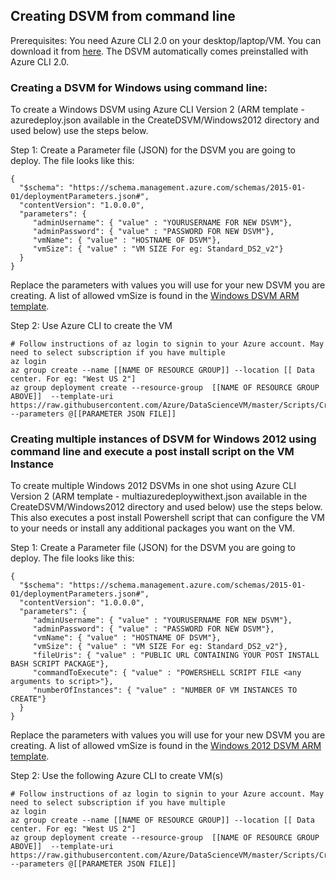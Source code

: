 ## Creating DSVM from command line

Prerequisites: You need Azure CLI 2.0 on your desktop/laptop/VM. You can download it from [here](https://docs.microsoft.com/cli/azure/install-az-cli2). The DSVM automatically comes preinstalled with Azure CLI 2.0.

### Creating a DSVM for Windows using command line:

To create a Windows DSVM using Azure CLI Version 2 (ARM template - azuredeploy.json available in the CreateDSVM/Windows2012 directory and used below) use the steps below.


Step 1: Create a Parameter file (JSON) for the DSVM you are going to deploy. The file looks like this:

````
{
  "$schema": "https://schema.management.azure.com/schemas/2015-01-01/deploymentParameters.json#",
  "contentVersion": "1.0.0.0",
  "parameters": {
     "adminUsername": { "value" : "YOURUSERNAME FOR NEW DSVM"},
     "adminPassword": { "value" : "PASSWORD FOR NEW DSVM"},
     "vmName": { "value" : "HOSTNAME OF DSVM"},
     "vmSize": { "value" : "VM SIZE For eg: Standard_DS2_v2"}
  }
}
````
Replace the parameters with values you will use for your new DSVM you are creating. A list of allowed vmSize is found in the [Windows DSVM ARM template](CreateDSVM/Windows2012/azuredeploy.json). 

Step 2: Use Azure CLI to create the VM

    # Follow instructions of az login to signin to your Azure account. May need to select subscription if you have multiple
    az login
    az group create --name [[NAME OF RESOURCE GROUP]] --location [[ Data center. For eg: "West US 2"]
    az group deployment create --resource-group  [[NAME OF RESOURCE GROUP ABOVE]]  --template-uri https://raw.githubusercontent.com/Azure/DataScienceVM/master/Scripts/CreateDSVM/Windows2012/azuredeploy.json --parameters @[[PARAMETER JSON FILE]]

### Creating multiple instances of DSVM for Windows 2012 using command line and execute a post install script on the VM Instance

To create multiple Windows 2012 DSVMs in one shot using Azure CLI Version 2 (ARM template - multiazuredeploywithext.json available in the CreateDSVM/Windows2012 directory and used below) use the steps below. This also executes a post install Powershell script that can configure the VM to your needs or install any additional packages you want on the VM. 

Step 1: Create a Parameter file (JSON) for the DSVM you are going to deploy. The file looks like this:

````
{
  "$schema": "https://schema.management.azure.com/schemas/2015-01-01/deploymentParameters.json#",
  "contentVersion": "1.0.0.0",
  "parameters": {
     "adminUsername": { "value" : "YOURUSERNAME FOR NEW DSVM"},
     "adminPassword": { "value" : "PASSWORD FOR NEW DSVM"},
     "vmName": { "value" : "HOSTNAME OF DSVM"},
     "vmSize": { "value" : "VM SIZE For eg: Standard_DS2_v2"},
     "fileUris": { "value" : "PUBLIC URL CONTAINING YOUR POST INSTALL BASH SCRIPT PACKAGE"},
     "commandToExecute": { "value" : "POWERSHELL SCRIPT FILE <any arguments to script>"},
     "numberOfInstances": { "value" : "NUMBER OF VM INSTANCES TO CREATE"}	      
  }
}
````
Replace the parameters with values you will use for your new DSVM you are creating. A list of allowed vmSize is found in the [Windows 2012 DSVM ARM template](CreateDSVM/Windows2012/multiazuredeploywithext.json). 

Step 2: Use the following Azure CLI to create VM(s)

    # Follow instructions of az login to signin to your Azure account. May need to select subscription if you have multiple
    az login
    az group create --name [[NAME OF RESOURCE GROUP]] --location [[ Data center. For eg: "West US 2"]
    az group deployment create --resource-group  [[NAME OF RESOURCE GROUP ABOVE]]  --template-uri https://raw.githubusercontent.com/Azure/DataScienceVM/master/Scripts/CreateDSVM/Windows2012/multiazuredeploywithext.json --parameters @[[PARAMETER JSON FILE]]
